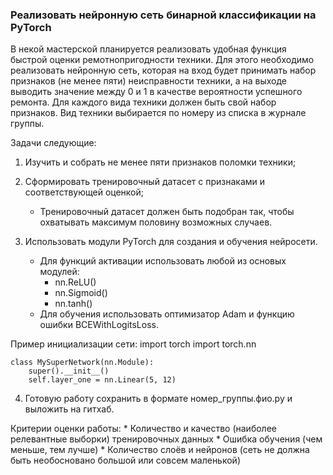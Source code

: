 ### Реализовать нейронную сеть бинарной классификации на PyTorch

В некой мастерской планируется реализовать удобная функция быстрой оценки ремотнопригодности техники.
Для этого необходимо реализовать нейронную сеть, которая на вход будет принимать набор признаков (не менее пяти) неисправности техники, а на выходе выводить значение между 0 и 1 в качестве вероятности успешного ремонта. Для каждого вида техники должен быть свой набор признаков.
Вид техники выбирается по номеру из списка в журнале группы.

Задачи следующие: 
1. Изучить и собрать не менее пяти признаков поломки техники;

2. Сформировать тренировочный датасет с признаками и соответствующей оценкой; 
	* Тренировочный датасет должен быть подобран так, чтобы охватывать максимум половину возможных случаев.

3. Использовать модули PyTorch для создания и обучения нейросети.
	* Для функций активации использовать любой из основых модулей:
		* nn.ReLU()
		* nn.Sigmoid()
		* nn.tanh()
	* Для обучения использовать оптимизатор Adam и функцию ошибки BCEWithLogitsLoss.

Пример инициализации сети:
	import torch
	import torch.nn

	class MySuperNetwork(nn.Module):
		super().__init__()
		self.layer_one = nn.Linear(5, 12)

4. Готовую работу сохранить в формате номер_группы.фио.py и выложить на гитхаб.

Критерии оценки работы:
	* Количество и качество (наиболее релевантные выборки) тренировочных данных
	* Ошибка обучения (чем меньше, тем лучше)
	* Количество слоёв и нейронов (сеть не должна быть необосновано большой или совсем маленькой)